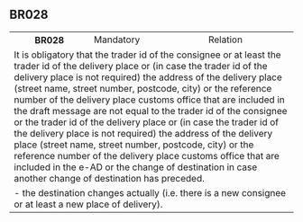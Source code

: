 ## BR028
<table>
 <tr>
  <th>
   BR028
  </th>
  <td>
   Mandatory
  </td>
  <td>
   Relation
  </td>
 </tr>
 <tr>
  <td colspan="3">
   It is obligatory that the trader id of the consignee or at least the trader id of the delivery place or (in case the trader id of the delivery place is not required) the address of the delivery place (street name, street number, postcode, city) or the reference number of the delivery place customs office that are included in the draft message are not equal to the trader id of the consignee or the trader id of the delivery place or (in case the trader id of the delivery place is not required) the address of the delivery place (street name, street number, postcode, city) or the reference number of the delivery place customs office that are included in the e-AD or the change of destination in case another change of destination has preceded.
  </td>
 </tr>
 <tr>
  <td colspan="3">
   - the destination changes actually (i.e. there is a new consignee or at least a new place of delivery).
  </td>
 </tr>
</table>
